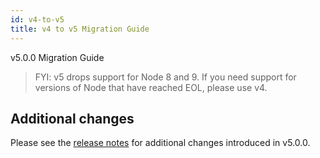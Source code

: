 ```yaml
---
id: v4-to-v5
title: v4 to v5 Migration Guide
---
```


v5.0.0 Migration Guide

> FYI: v5 drops support for Node 8 and 9. If you need support for versions of Node that have reached EOL, please use v4.

## Additional changes

Please see the [release notes](https://github.com/tclindner/npm-package-json-lint/releases/tag/v5.0.0) for additional changes introduced in v5.0.0.
